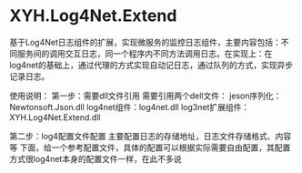 # XYH.Log4Net.Extend
基于Log4Net日志组件的扩展，实现微服务的监控日志组件，主要内容包括：不同服务间的调用交互日志，同一个程序内不同方法调用日志。在实现上：在log4net的基础上，通过代理的方式实现自动记日志，通过队列的方式，实现异步记录日志。

使用说明：
第一步：需要dll文件引用
       需要引用两个dell文件：
       jeson序列化：Newtonsoft.Json.dll
       log4net组件：log4net.dll
       log3net扩展组件：XYH.Log4Net.Extend.dll
      
 第二步：log4配置文件配置
       主要配置日志的存储地址，日志文件存储格式、内容等
       下面，给一个参考配置文件，具体的配置可以根据实际需要自由配置，其配置方式很log4net本身的配置文件一样，在此不多说
     
